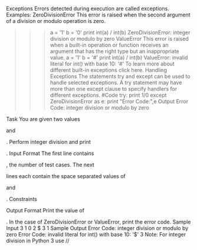 Exceptions
Errors detected during execution are called exceptions.
Examples:
ZeroDivisionError 
This error is raised when the second argument of a division or modulo operation is zero.
>>> a = '1'
>>> b = '0'
>>> print int(a) / int(b)
>>> ZeroDivisionError: integer division or modulo by zero
ValueError 
This error is raised when a built-in operation or function receives an argument that has the right type but an inappropriate value. 
>>> a = '1'
>>> b = '#'
>>> print int(a) / int(b)
>>> ValueError: invalid literal for int() with base 10: '#'
To learn more about different built-in exceptions click here. 
Handling Exceptions
The statements try and except can be used to handle selected exceptions. A try statement may have more than one except clause to specify handlers for different exceptions.
#Code
try:
    print 1/0
except ZeroDivisionError as e:
    print "Error Code:",e
Output
Error Code: integer division or modulo by zero

Task
You are given two values 

and 

. 
Perform integer division and print 



. 
Input Format
The first line contains 

, the number of test cases. 
The next 

lines each contain the space separated values of 

and 

.
Constraints





Output Format
Print the value of 



. 
In the case of ZeroDivisionError or ValueError, print the error code.
Sample Input
3
1 0
2 $
3 1
Sample Output
Error Code: integer division or modulo by zero
Error Code: invalid literal for int() with base 10: '$'
3
Note: 
For integer division in Python 3 use //

